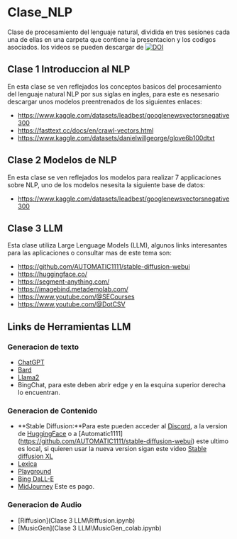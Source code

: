# Clase_NLP
Clase de procesamiento del lenguaje natural, dividida en tres sesiones cada una de ellas en una carpeta que contiene la presentacion y los codigos asociados. los videos se pueden descargar de [![DOI](https://zenodo.org/badge/DOI/10.5281/zenodo.8248144.svg)](https://doi.org/10.5281/zenodo.8248144)


## Clase 1 Introduccion al NLP
En esta clase se ven reflejados los conceptos basicos del procesamiento del lenguaje natural NLP por sus siglas en ingles, para este es nesesario descargar unos modelos preentrenados de los siguientes enlaces:

- https://www.kaggle.com/datasets/leadbest/googlenewsvectorsnegative300
- https://fasttext.cc/docs/en/crawl-vectors.html
- https://www.kaggle.com/datasets/danielwillgeorge/glove6b100dtxt


## Clase 2 Modelos de NLP 
En esta clase se ven reflejados los modelos para realizar 7 applicaciones sobre NLP, uno de los modelos nesesita la siguiente base de datos:

- https://www.kaggle.com/datasets/leadbest/googlenewsvectorsnegative300

## Clase 3 LLM
Esta clase utiliza Large Lenguage Models (LLM), algunos links interesantes para las aplicaciones o consultar mas de este tema son:

- https://github.com/AUTOMATIC1111/stable-diffusion-webui
- https://huggingface.co/
- https://segment-anything.com/
- https://imagebind.metademolab.com/
- https://www.youtube.com/@SECourses
- https://www.youtube.com/@DotCSV

## Links de Herramientas LLM

### Generacion de texto

- [ChatGPT](chat.openai.com)
- [Bard](https://bard.google.com/)
- [Llama2](https://huggingface.co/docs/transformers/model_doc/llama2)
- BingChat, para este deben abrir edge y en la esquina superior derecha lo encuentran.

### Generacion de Contenido

- **Stable Diffusion:**Para este pueden acceder al [Discord](https://discord.com/invite/stablediffusion), a la version de [HuggingFace](https://huggingface.co/spaces/stabilityai/stable-diffusion) o a [Automatic1111] (https://github.com/AUTOMATIC1111/stable-diffusion-webui) este ultimo es local, si quieren usar la nueva version sigan este video [Stable diffusion XL](https://www.youtube.com/watch?v=cS3-5vMxjVE&ab_channel=DotCSV)
- [Lexica](https://lexica.art/)
- [Playground](https://playgroundai.com/)
- [Bing DaLL-E](https://www.bing.com/create)
- [MidJourney](https://www.midjourney.com/home/?callbackUrl=%2Fapp%2F) Este es pago.

### Generacion de Audio
- [Riffusion](Clase 3 LLM\Riffusion.ipynb)
- [MusicGen](Clase 3 LLM\MusicGen_colab.ipynb)
